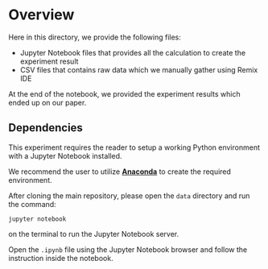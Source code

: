 # Overview

Here in this directory, we provide the following files:

- Jupyter Notebook files that provides all the calculation to create the experiment result
- CSV files that contains raw data which we manually gather using Remix IDE

At the end of the notebook, we provided the experiment results which ended up on our paper.

## Dependencies

This experiment requires the reader to setup a working Python environment with a Jupyter Notebook installed.

We recommend the user to utilize [**Anaconda**](https://www.anaconda.com/) to create the required environment.

After cloning the main repository, please open the `data` directory and run the command:

```
jupyter notebook
```

on the terminal to run the Jupyter Notebook server.

Open the `.ipynb` file using the Jupyter Notebook browser and follow the instruction inside the notebook.
